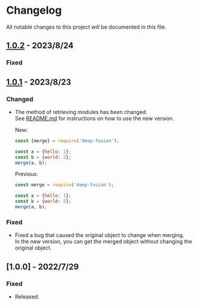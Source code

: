 # Changelog
All notable changes to this project will be documented in this file.

## [1.0.2] - 2023/8/24
### Fixed

## [1.0.1] - 2023/8/23
### Changed
- The method of retrieving modules has been changed.  
    See [README.md](README.md) for instructions on how to use the new version.

    New:
    ```js
    const {merge} = require('deep-fusion');

    const a = {hello: 1};
    const b = {world: 2};
    merge(a, b);
    ```

    Previous:
    ```js
    const merge = require('deep-fusion');

    const a = {hello: 1};
    const b = {world: 2};
    merge(a, b);
    ```

### Fixed
- Fixed a bug that caused the original object to change when merging.  
    In the new version, you can get the merged object without changing the original object.

## [1.0.0] - 2022/7/29
### Fixed
- Released.

[1.0.1]: https://github.com/takuya-motoshima/deep-fusion/compare/v1.0.0...v1.0.1
[1.0.2]: https://github.com/takuya-motoshima/deep-fusion/compare/v1.0.1...v1.0.2